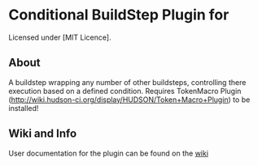 Conditional BuildStep Plugin for
================================

Licensed under [MIT Licence].
 
About
-----
A buildstep wrapping any number of other buildsteps, controlling there execution based on a defined condition.
Requires TokenMacro Plugin (http://wiki.hudson-ci.org/display/HUDSON/Token+Macro+Plugin) to be installed!

Wiki and Info
-------------
User documentation for the plugin can be found on the [wiki]

[wiki]: http://wiki.hudson-ci.org/display/HUDSON/Conditional+BuildStep+Plugin



